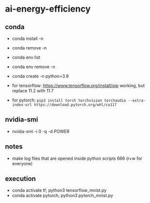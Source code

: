 # ai-energy-efficiency

## conda
- conda install -n <name> <package>
- conda remove -n <name> <package>
- conda env list
- conda env remove -n <name>
- conda create -n <name> python=3.9

- for tensorflow: https://www.tensorflow.org/install/pip working, but replace 11.2 with 11.7
- for pytorch: `pip3 install torch torchvision torchaudio --extra-index-url https://download.pytorch.org/whl/cu117`

## nvidia-smi
- nvidia-smi -i 0 -q -d POWER


## notes
- make log files that are opened inside python scripts 666 (r+w for everyone)

## execution
- conda activate tf; python3 tensorflow_mnist.py
- conda activate pytorch; python3 pytorch_mnist.py